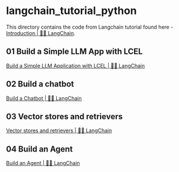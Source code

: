 # langchain_tutorial_python

This directory contains the code from Langchain tutorial found here - [Introduction | 🦜️🔗 LangChain](https://python.langchain.com/v0.2/docs/introduction/).

## 01 Build a Simple LLM App with LCEL

[Build a Simple LLM Application with LCEL | 🦜️🔗 LangChain](https://python.langchain.com/v0.2/docs/tutorials/llm_chain/)

## 02 Build a chatbot

[Build a Chatbot | 🦜️🔗 LangChain](https://python.langchain.com/v0.2/docs/tutorials/chatbot/)

## 03 Vector stores and retrievers

[Vector stores and retrievers | 🦜️🔗 LangChain](https://python.langchain.com/v0.2/docs/tutorials/retrievers/)

## 04 Build an Agent

[Build an Agent | 🦜️🔗 LangChain](https://python.langchain.com/v0.2/docs/tutorials/agents/)
